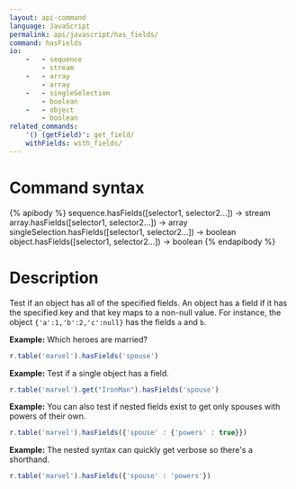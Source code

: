 ```yaml
---
layout: api-command 
language: JavaScript
permalink: api/javascript/has_fields/
command: hasFields
io:
    -   - sequence
        - stream
    -   - array
        - array
    -   - singleSelection
        - boolean
    -   - object
        - boolean
related_commands:
    '() (getField)': get_field/
    withFields: with_fields/
---
```


# Command syntax #

{% apibody %}
sequence.hasFields([selector1, selector2...]) &rarr; stream
array.hasFields([selector1, selector2...]) &rarr; array
singleSelection.hasFields([selector1, selector2...]) &rarr; boolean
object.hasFields([selector1, selector2...]) &rarr; boolean
{% endapibody %}

# Description #

Test if an object has all of the specified fields. An object has a field if it has the
specified key and that key maps to a non-null value. For instance, the object
`{'a':1,'b':2,'c':null}` has the fields `a` and `b`.

__Example:__ Which heroes are married?

```js
r.table('marvel').hasFields('spouse')
```


__Example:__ Test if a single object has a field.

```js
r.table('marvel').get("IronMan").hasFields('spouse')
```


__Example:__ You can also test if nested fields exist to get only spouses with powers of their own.

```js
r.table('marvel').hasFields({'spouse' : {'powers' : true}})
```


__Example:__ The nested syntax can quickly get verbose so there's a shorthand.

```js
r.table('marvel').hasFields({'spouse' : 'powers'})
```

